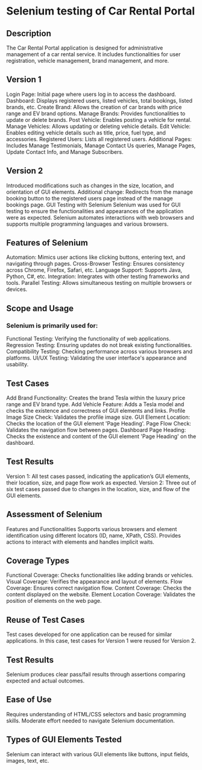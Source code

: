 # Selenium testing of Car Rental Portal
## Description
The Car Rental Portal application is designed for administrative management of a car rental service. It includes functionalities for user registration, vehicle management, brand management, and more.

## Version 1
Login Page: Initial page where users log in to access the dashboard.
Dashboard: Displays registered users, listed vehicles, total bookings, listed brands, etc.
Create Brand: Allows the creation of car brands with price range and EV brand options.
Manage Brands: Provides functionalities to update or delete brands.
Post Vehicle: Enables posting a vehicle for rental.
Manage Vehicles: Allows updating or deleting vehicle details.
Edit Vehicle: Enables editing vehicle details such as title, price, fuel type, and accessories.
Registered Users: Lists all registered users.
Additional Pages: Includes Manage Testimonials, Manage Contact Us queries, Manage Pages, Update Contact Info, and Manage Subscribers.

## Version 2
Introduced modifications such as changes in the size, location, and orientation of GUI elements.
Additional change: Redirects from the manage booking button to the registered users page instead of the manage bookings page.
GUI Testing with Selenium
Selenium was used for GUI testing to ensure the functionalities and appearances of the application were as expected. Selenium automates interactions with web browsers and supports multiple programming languages and various browsers.

## Features of Selenium
Automation: Mimics user actions like clicking buttons, entering text, and navigating through pages.
Cross-Browser Testing: Ensures consistency across Chrome, Firefox, Safari, etc.
Language Support: Supports Java, Python, C#, etc.
Integration: Integrates with other testing frameworks and tools.
Parallel Testing: Allows simultaneous testing on multiple browsers or devices.

## Scope and Usage
### Selenium is primarily used for:
Functional Testing: Verifying the functionality of web applications.
Regression Testing: Ensuring updates do not break existing functionalities.
Compatibility Testing: Checking performance across various browsers and platforms.
UI/UX Testing: Validating the user interface's appearance and usability.

## Test Cases
Add Brand Functionality: Creates the brand Tesla within the luxury price range and EV brand type.
Add Vehicle Feature: Adds a Tesla model and checks the existence and correctness of GUI elements and links.
Profile Image Size Check: Validates the profile image size.
GUI Element Location: Checks the location of the GUI element 'Page Heading'.
Page Flow Check: Validates the navigation flow between pages.
Dashboard Page Heading: Checks the existence and content of the GUI element 'Page Heading' on the dashboard.

## Test Results
Version 1: All test cases passed, indicating the application’s GUI elements, their location, size, and page flow work as expected.
Version 2: Three out of six test cases passed due to changes in the location, size, and flow of the GUI elements.

## Assessment of Selenium
Features and Functionalities
Supports various browsers and element identification using different locators (ID, name, XPath, CSS).
Provides actions to interact with elements and handles implicit waits.

## Coverage Types
Functional Coverage: Checks functionalities like adding brands or vehicles.
Visual Coverage: Verifies the appearance and layout of elements.
Flow Coverage: Ensures correct navigation flow.
Content Coverage: Checks the content displayed on the website.
Element Location Coverage: Validates the position of elements on the web page.

## Reuse of Test Cases
Test cases developed for one application can be reused for similar applications. In this case, test cases for Version 1 were reused for Version 2.

## Test Results
Selenium produces clear pass/fail results through assertions comparing expected and actual outcomes.

## Ease of Use
Requires understanding of HTML/CSS selectors and basic programming skills. Moderate effort needed to navigate Selenium documentation.

## Types of GUI Elements Tested
Selenium can interact with various GUI elements like buttons, input fields, images, text, etc.
